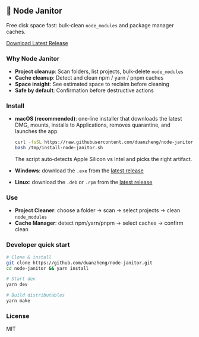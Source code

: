 ## 🧹 Node Janitor

Free disk space fast: bulk‑clean `node_modules` and package manager caches.

[Download Latest Release](https://github.com/duanzheng/node-janitor/releases/latest)

### Why Node Janitor

- **Project cleanup**: Scan folders, list projects, bulk‑delete `node_modules`
- **Cache cleanup**: Detect and clean npm / yarn / pnpm caches
- **Space insight**: See estimated space to reclaim before cleaning
- **Safe by default**: Confirmation before destructive actions

### Install

- **macOS (recommended)**: one‑line installer that downloads the latest DMG, mounts, installs to Applications, removes quarantine, and launches the app

  ```bash
  curl -fsSL https://raw.githubusercontent.com/duanzheng/node-janitor/main/scripts/install-macos.sh -o /tmp/install-node-janitor.sh
  bash /tmp/install-node-janitor.sh
  ```

  The script auto‑detects Apple Silicon vs Intel and picks the right artifact.

- **Windows**: download the `.exe` from the [latest release](https://github.com/duanzheng/node-janitor/releases/latest)
- **Linux**: download the `.deb` or `.rpm` from the [latest release](https://github.com/duanzheng/node-janitor/releases/latest)

### Use

- **Project Cleaner**: choose a folder → scan → select projects → clean `node_modules`
- **Cache Manager**: detect npm/yarn/pnpm → select caches → confirm clean

### Developer quick start

```bash
# Clone & install
git clone https://github.com/duanzheng/node-janitor.git
cd node-janitor && yarn install

# Start dev
yarn dev

# Build distributables
yarn make
```

### License

MIT
